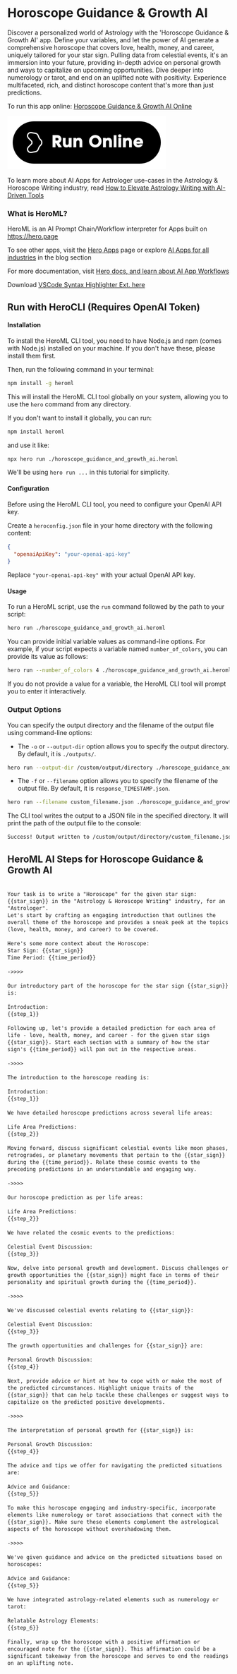 # Horoscope Guidance & Growth AI

Discover a personalized world of Astrology with the 'Horoscope Guidance & Growth AI' app. Define your variables, and let the power of AI generate a comprehensive horoscope that covers love, health, money, and career, uniquely tailored for your star sign. Pulling data from celestial events, it's an immersion into your future, providing in-depth advice on personal growth and ways to capitalize on upcoming opportunities. Dive deeper into numerology or tarot, and end on an uplifted note with positivity. Experience multifaceted, rich, and distinct horoscope content that's more than just predictions.

To run this app online: [Horoscope Guidance & Growth AI Online](https://hero.page/app/horoscope-guidance-and-growth-ai-ai-powered-astrology-and-personal-growth/82TyaLw2x1wzmHJ5VUeY)

[![Run Horoscope Guidance & Growth AI Online](/assets/run.svg)](https://hero.page/app/horoscope-guidance-and-growth-ai-ai-powered-astrology-and-personal-growth/82TyaLw2x1wzmHJ5VUeY)

To learn more about AI Apps for Astrologer use-cases in the Astrology & Horoscope Writing industry, read [How to Elevate Astrology Writing with AI-Driven Tools](https://hero.page/blog/ai/astrology-and-horoscope-writing/how-to-elevate-astrology-writing-with-ai-driven-tools/170737)

### What is HeroML?
HeroML is an AI Prompt Chain/Workflow interpreter for Apps built on https://hero.page 

To see other apps, visit the [Hero Apps](https://hero.page/apps) page or explore [AI Apps for all industries](https://hero.page/blog) in the blog section

For more documentation, visit [Hero docs, and learn about AI App Workflows](https://hero.page/tutorials/introduction-to-heroml)

Download [VSCode Syntax Highlighter Ext. here](https://marketplace.visualstudio.com/items?itemName=hero-page.heroml)

## Run with HeroCLI (Requires OpenAI Token)

#### Installation

To install the HeroML CLI tool, you need to have Node.js and npm (comes with Node.js) installed on your machine. If you don't have these, please install them first. 

Then, run the following command in your terminal:

```bash
npm install -g heroml
```

This will install the HeroML CLI tool globally on your system, allowing you to use the `hero` command from any directory.

If you don't want to install it globally, you can run:

```bash
npm install heroml
```

and use it like:

```bash
npx hero run ./horoscope_guidance_and_growth_ai.heroml
```

We'll be using `hero run ...` in this tutorial for simplicity.

#### Configuration

Before using the HeroML CLI tool, you need to configure your OpenAI API key. 

Create a `heroconfig.json` file in your home directory with the following content:

```json
{
  "openaiApiKey": "your-openai-api-key"
}
```

Replace `"your-openai-api-key"` with your actual OpenAI API key.

#### Usage

To run a HeroML script, use the `run` command followed by the path to your script:

```bash
hero run ./horoscope_guidance_and_growth_ai.heroml
```

You can provide initial variable values as command-line options. For example, if your script expects a variable named `number_of_colors`, you can provide its value as follows:

```bash
hero run --number_of_colors 4 ./horoscope_guidance_and_growth_ai.heroml
```

If you do not provide a value for a variable, the HeroML CLI tool will prompt you to enter it interactively.

### Output Options

You can specify the output directory and the filename of the output file using command-line options:

- The `-o` or `--output-dir` option allows you to specify the output directory. By default, it is `./outputs/`.

```bash
hero run --output-dir /custom/output/directory ./horoscope_guidance_and_growth_ai.heroml
```

- The `-f` or `--filename` option allows you to specify the filename of the output file. By default, it is `response_TIMESTAMP.json`.

```bash
hero run --filename custom_filename.json ./horoscope_guidance_and_growth_ai.heroml
```

The CLI tool writes the output to a JSON file in the specified directory. It will print the path of the output file to the console:

```bash
Success! Output written to /custom/output/directory/custom_filename.json
```


## HeroML AI Steps for Horoscope Guidance & Growth AI
```

Your task is to write a "Horoscope" for the given star sign: {{star_sign}} in the "Astrology & Horoscope Writing" industry, for an "Astrologer". 
Let's start by crafting an engaging introduction that outlines the overall theme of the horoscope and provides a sneak peek at the topics (love, health, money, and career) to be covered.

Here's some more context about the Horoscope:
Star Sign: {{star_sign}}
Time Period: {{time_period}}

->>>>

Our introductory part of the horoscope for the star sign {{star_sign}} is:

Introduction:
{{step_1}}

Following up, let's provide a detailed prediction for each area of life - love, health, money, and career - for the given star sign {{star_sign}}. Start each section with a summary of how the star sign's {{time_period}} will pan out in the respective areas.

->>>>

The introduction to the horoscope reading is:

Introduction:
{{step_1}}

We have detailed horoscope predictions across several life areas:

Life Area Predictions:
{{step_2}}

Moving forward, discuss significant celestial events like moon phases, retrogrades, or planetary movements that pertain to the {{star_sign}} during the {{time_period}}. Relate these cosmic events to the preceding predictions in an understandable and engaging way.

->>>>

Our horoscope prediction as per life areas:

Life Area Predictions:
{{step_2}}

We have related the cosmic events to the predictions:

Celestial Event Discussion:
{{step_3}}

Now, delve into personal growth and development. Discuss challenges or growth opportunities the {{star_sign}} might face in terms of their personality and spiritual growth during the {{time_period}}.

->>>>

We've discussed celestial events relating to {{star_sign}}:

Celestial Event Discussion:
{{step_3}}

The growth opportunities and challenges for {{star_sign}} are:

Personal Growth Discussion:
{{step_4}}

Next, provide advice or hint at how to cope with or make the most of the predicted circumstances. Highlight unique traits of the {{star_sign}} that can help tackle these challenges or suggest ways to capitalize on the predicted positive developments.

->>>>

The interpretation of personal growth for {{star_sign}} is:

Personal Growth Discussion:
{{step_4}}

The advice and tips we offer for navigating the predicted situations are:

Advice and Guidance:
{{step_5}}

To make this horoscope engaging and industry-specific, incorporate elements like numerology or tarot associations that connect with the {{star_sign}}. Make sure these elements complement the astrological aspects of the horoscope without overshadowing them.

->>>>

We've given guidance and advice on the predicted situations based on horoscopes:

Advice and Guidance:
{{step_5}}

We have integrated astrology-related elements such as numerology or tarot:

Relatable Astrology Elements:
{{step_6}}

Finally, wrap up the horoscope with a positive affirmation or encouraged note for the {{star_sign}}. This affirmation could be a significant takeaway from the horoscope and serves to end the readings on an uplifting note.


```

